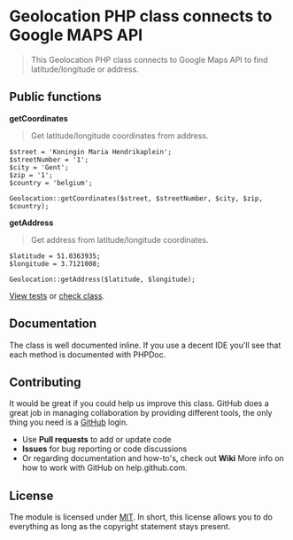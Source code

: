 # Geolocation PHP class connects to Google MAPS API

> This Geolocation PHP class connects to Google Maps API to find latitude/longitude or address.

## Public functions

**getCoordinates**

> Get latitude/longitude coordinates from address.
```
$street = 'Koningin Maria Hendrikaplein';
$streetNumber = '1';
$city = 'Gent';
$zip = '1';
$country = 'belgium';

Geolocation::getCoordinates($street, $streetNumber, $city, $zip, $country);
```

**getAddress**

> Get address from latitude/longitude coordinates.
```
$latitude = 51.0363935;
$longitude = 3.7121008;

Geolocation::getAddress($latitude, $longitude);
```

[View tests](./examples/example.php) or [check class](./src/Geolocation.php).

## Documentation

The class is well documented inline. If you use a decent IDE you'll see that each method is documented with PHPDoc.

## Contributing

It would be great if you could help us improve this class. GitHub does a great job in managing collaboration by providing different tools, the only thing you need is a [GitHub](http://github.com) login.

* Use **Pull requests** to add or update code
* **Issues** for bug reporting or code discussions
* Or regarding documentation and how-to's, check out **Wiki**
More info on how to work with GitHub on help.github.com.

## License

The module is licensed under [MIT](./LICENSE). In short, this license allows you to do everything as long as the copyright statement stays present.